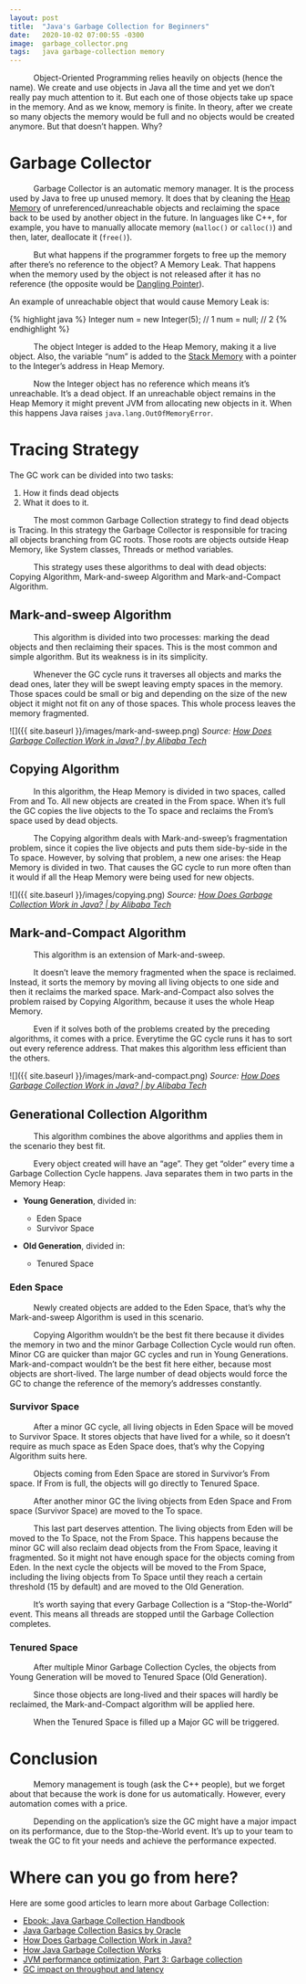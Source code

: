 ```yaml
---
layout: post
title:  "Java's Garbage Collection for Beginners"
date:   2020-10-02 07:00:55 -0300
image:  garbage_collector.png
tags:   java garbage-collection memory
---
```

&ensp;&ensp;&ensp;&ensp;&ensp;&ensp;Object-Oriented Programming relies heavily on objects (hence the name). We create and use objects in Java all the time and yet we don’t really pay much attention to it. But each one of those objects take up space in the memory. And as we know, memory is finite.
In theory, after we create so many objects the memory would be full and no objects would be created anymore. But that doesn’t happen. Why?

# Garbage Collector

&ensp;&ensp;&ensp;&ensp;&ensp;&ensp;Garbage Collector is an automatic memory manager. It is the process used by Java to free up unused memory. It does that by cleaning the [Heap Memory](https://stackoverflow.com/a/2308762/5491371) of unreferenced/unreachable objects and reclaiming the space back to be used by another object in the future.
In languages like C++, for example, you have to manually allocate memory (`malloc()` or `calloc()`) and then, later, deallocate it (`free()`). 

&ensp;&ensp;&ensp;&ensp;&ensp;&ensp;But what happens if the programmer forgets to free up the memory after there’s no reference to the object? A Memory Leak. That happens when the memory used by the object is not released after it has no reference (the opposite would be [Dangling Pointer](https://en.wikipedia.org/wiki/Dangling_pointer)).

An example of unreachable object that would cause Memory Leak is:

{% highlight java %}
Integer num = new Integer(5); // 1
num = null; // 2
{% endhighlight %}

&ensp;&ensp;&ensp;&ensp;&ensp;&ensp;The object Integer is added to the Heap Memory, making it a live object. Also, the variable “num” is added to the [Stack Memory](https://www.baeldung.com/java-stack-heap#stack-memory-in-java) with a pointer to the Integer’s address in Heap Memory.

&ensp;&ensp;&ensp;&ensp;&ensp;&ensp;Now the Integer object has no reference which means it’s unreachable. It’s a dead object.
	If an unreachable object remains in the Heap Memory it might prevent JVM from allocating new objects in it. When this happens Java raises `java.lang.OutOfMemoryError`.

# Tracing Strategy
The GC work can be divided into two tasks: 
1. How it finds dead objects
2. What it does to it.

&ensp;&ensp;&ensp;&ensp;&ensp;&ensp;The most common Garbage Collection strategy to find dead objects is Tracing. In this strategy the Garbage Collector is responsible for tracing all objects branching from GC roots. Those roots are objects outside Heap Memory, like System classes, Threads or method variables.

&ensp;&ensp;&ensp;&ensp;&ensp;&ensp;This strategy uses these algorithms to deal with dead objects: Copying Algorithm, Mark-and-sweep Algorithm and Mark-and-Compact Algorithm.

## Mark-and-sweep Algorithm
&ensp;&ensp;&ensp;&ensp;&ensp;&ensp;This algorithm is divided into two processes: marking the dead objects and then reclaiming their spaces.
This is the most common and simple algorithm. But its weakness is in its simplicity. 

&ensp;&ensp;&ensp;&ensp;&ensp;&ensp;Whenever the GC cycle runs it traverses all objects and marks the dead ones, later they will be swept leaving empty spaces in the memory. Those spaces could be small or big and depending on the size of the new object it might not fit on any of those spaces. This whole process leaves the memory fragmented.

![]({{ site.baseurl }}/images/mark-and-sweep.png)
*Source: [How Does Garbage Collection Work in Java? | by Alibaba Tech](https://medium.com/@alitech_2017/how-does-garbage-collection-work-in-java-cf4e31343e43)*

## Copying Algorithm

&ensp;&ensp;&ensp;&ensp;&ensp;&ensp;In this algorithm, the Heap Memory is divided in two spaces, called From and To. All new objects are created in the From space. When it’s full the GC copies the live objects to the To space and reclaims the From’s space used by dead objects.

&ensp;&ensp;&ensp;&ensp;&ensp;&ensp;The Copying algorithm deals with Mark-and-sweep’s fragmentation problem, since it copies the live objects and puts them side-by-side in the To space.
However, by solving that problem, a new one arises: the Heap Memory is divided in two. That causes the GC cycle to run more often than it would if all the Heap Memory were being used for new objects.

![]({{ site.baseurl }}/images/copying.png)
*Source: [How Does Garbage Collection Work in Java? | by Alibaba Tech](https://medium.com/@alitech_2017/how-does-garbage-collection-work-in-java-cf4e31343e43)*

## Mark-and-Compact Algorithm
&ensp;&ensp;&ensp;&ensp;&ensp;&ensp;This algorithm is an extension of Mark-and-sweep. 

&ensp;&ensp;&ensp;&ensp;&ensp;&ensp;It doesn’t leave the memory fragmented when the space is reclaimed. Instead, it sorts the memory by moving all living objects to one side and then it reclaims the marked space. Mark-and-Compact also solves the problem raised by Copying Algorithm, because it uses the whole Heap Memory.

&ensp;&ensp;&ensp;&ensp;&ensp;&ensp;Even if it solves both of the problems created by the preceding algorithms, it comes with a price. Everytime the GC cycle runs it has to sort out every reference address. That makes this algorithm less efficient than the others.

![]({{ site.baseurl }}/images/mark-and-compact.png)
*Source: [How Does Garbage Collection Work in Java? | by Alibaba Tech](https://medium.com/@alitech_2017/how-does-garbage-collection-work-in-java-cf4e31343e43)*

## Generational Collection Algorithm

&ensp;&ensp;&ensp;&ensp;&ensp;&ensp;This algorithm combines the above algorithms and applies them in the scenario they best fit.

&ensp;&ensp;&ensp;&ensp;&ensp;&ensp;Every object created will have an “age”. They get “older” every time a Garbage Collection Cycle happens. Java separates them in two parts in the Memory Heap:

* **Young Generation**, divided in:
    * Eden Space
    * Survivor Space

* **Old Generation**, divided in:
    * Tenured Space

### Eden Space

&ensp;&ensp;&ensp;&ensp;&ensp;&ensp;Newly created objects are added to the Eden Space, that’s why the Mark-and-sweep Algorithm is used in this scenario. 

&ensp;&ensp;&ensp;&ensp;&ensp;&ensp;Copying Algorithm wouldn’t be the best fit there because it divides the memory in two and the minor Garbage Collection Cycle would run often. Minor CG are quicker than major GC cycles and run in Young Generations. Mark-and-compact wouldn’t be the best fit here either, because most objects are short-lived. The large number of dead objects would force the GC to change the reference of the memory’s addresses constantly.

### Survivor Space

&ensp;&ensp;&ensp;&ensp;&ensp;&ensp;After a minor GC cycle, all living objects in Eden Space will be moved to  Survivor Space. It stores objects that have lived for a while, so it doesn’t require as much space as Eden Space does, that’s why the Copying Algorithm suits here.

&ensp;&ensp;&ensp;&ensp;&ensp;&ensp;Objects coming from Eden Space are stored in Survivor’s From space. If From is full, the objects will go directly to Tenured Space.

&ensp;&ensp;&ensp;&ensp;&ensp;&ensp;After another minor GC the living objects from Eden Space and From space (Survivor Space) are moved to the To space.

&ensp;&ensp;&ensp;&ensp;&ensp;&ensp;This last part deserves attention. The living objects from Eden will be moved to the To Space, not the From Space. This happens because the minor GC will also reclaim dead objects from the From Space, leaving it fragmented. So it might not have enough space for the objects coming from Eden. In the next cycle the objects will be moved to the From Space, including the living objects from To Space until they reach a certain threshold (15 by default) and are moved to the Old Generation.

&ensp;&ensp;&ensp;&ensp;&ensp;&ensp;It’s worth saying that every Garbage Collection is a “Stop-the-World” event. This means all threads are stopped until the Garbage Collection completes.

### Tenured Space
&ensp;&ensp;&ensp;&ensp;&ensp;&ensp;After multiple Minor Garbage Collection Cycles, the objects from Young Generation will be moved to Tenured Space (Old Generation).

&ensp;&ensp;&ensp;&ensp;&ensp;&ensp;Since those objects are long-lived and their spaces will hardly be reclaimed, the Mark-and-Compact algorithm will be applied here. 

&ensp;&ensp;&ensp;&ensp;&ensp;&ensp;When the Tenured Space is filled up a Major GC will be triggered.

# Conclusion
&ensp;&ensp;&ensp;&ensp;&ensp;&ensp;Memory management is tough (ask the C++ people), but we forget about that because the work is done for us automatically. However, every automation comes with a price.

&ensp;&ensp;&ensp;&ensp;&ensp;&ensp;Depending on the application’s size the GC might have a major impact on its performance, due to the Stop-the-World event. It’s up to your team to tweak the GC to fit your needs and achieve the performance expected.

# Where can you go from here?
Here are some good articles to learn more about Garbage Collection:
* [Ebook: Java Garbage Collection Handbook](https://plumbr.io/landing/handbook-java-garbage-collection)
* [Java Garbage Collection Basics by Oracle](https://www.oracle.com/webfolder/technetwork/tutorials/obe/java/gc01/index.html)
* [How Does Garbage Collection Work in Java?](https://medium.com/@alitech_2017/how-does-garbage-collection-work-in-java-cf4e31343e43)
* [How Java Garbage Collection Works](https://www.dynatrace.com/resources/ebooks/javabook/how-garbage-collection-works/)
* [JVM performance optimization, Part 3: Garbage collection](https://www.infoworld.com/article/2078645/jvm-performance-optimization-part-3-garbage-collection.html)
* [GC impact on throughput and latency](https://plumbr.io/blog/garbage-collection/gc-impact-on-throughput-and-latency)
